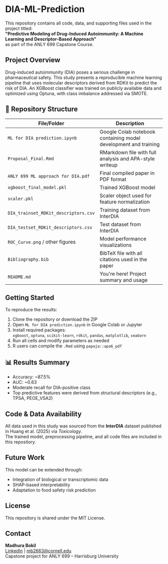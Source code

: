 # DIA-ML-Prediction

This repository contains all code, data, and supporting files used in the project titled:  
**"Predictive Modeling of Drug-Induced Autoimmunity: A Machine Learning and Descriptor-Based Approach"**  
as part of the ANLY 699 Capstone Course.

## Project Overview

Drug-induced autoimmunity (DIA) poses a serious challenge in pharmaceutical safety. This study presents a reproducible machine learning pipeline that uses molecular descriptors derived from RDKit to predict the risk of DIA. An XGBoost classifier was trained on publicly available data and optimized using Optuna, with class imbalance addressed via SMOTE.


## 📁 Repository Structure

| File/Folder                        | Description |
|-----------------------------------|-------------|
| `ML for DIA prediction.ipynb`     | Google Colab notebook containing model development and training |
| `Proposal_Final.Rmd`              | RMarkdown file with full analysis and APA-style writeup |
| `ANLY 699 ML approach for DIA.pdf`| Final compiled paper in PDF format |
| `xgboost_final_model.pkl`         | Trained XGBoost model |
| `scaler.pkl`                      | Scaler object used for feature normalization |
| `DIA_trainset_RDKit_descriptors.csv` | Training dataset from InterDIA |
| `DIA_testset_RDKit_descriptors.csv`  | Test dataset from InterDIA |
| `ROC_Curve.png` / other figures   | Model performance visualizations |
| `Bibliography.bib`                | BibTeX file with all citations used in the paper |
| `README.md`                       | You're here! Project summary and usage |


##  Getting Started

To reproduce the results:

1. Clone the repository or download the ZIP
2. Open `ML for DIA prediction.ipynb` in Google Colab or Jupyter
3. Install required packages:  
   `xgboost`, `optuna`, `scikit-learn`, `rdkit`, `pandas`, `matplotlib`, `seaborn`
4. Run all cells and modify parameters as needed
5. R users can compile the `.Rmd` using `papaja::apa6_pdf`

## 📊 Results Summary

- Accuracy: ~87.5%  
- AUC: ~0.63  
- Moderate recall for DIA-positive class  
- Top predictive features were derived from structural descriptors (e.g., TPSA, PEOE_VSA2)

## Code & Data Availability

All data used in this study was sourced from the **InterDIA** dataset published in Huang et al. (2025) via *Toxicology*.  
The trained model, preprocessing pipeline, and all code files are included in this repository.


## Future Work

This model can be extended through:
- Integration of biological or transcriptomic data
- SHAP-based interpretability
- Adaptation to food safety risk prediction


##  License

This repository is shared under the MIT License.


##  Contact

**Madhura Bokil**  
[LinkedIn](https://www.linkedin.com/in/madhura-bokil) | mb2663@cornell.edu  
Capstone project for ANLY 699 – Harrisburg University

